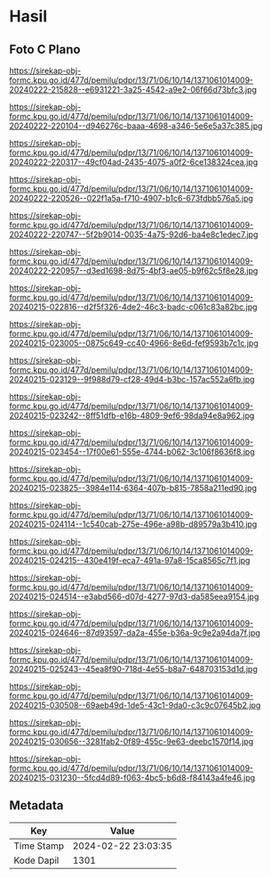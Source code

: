 # Hasil

## Foto C Plano

https://sirekap-obj-formc.kpu.go.id/477d/pemilu/pdpr/13/71/06/10/14/1371061014009-20240222-215828--e6931221-3a25-4542-a9e2-06f66d73bfc3.jpg

https://sirekap-obj-formc.kpu.go.id/477d/pemilu/pdpr/13/71/06/10/14/1371061014009-20240222-220104--d946276c-baaa-4698-a346-5e6e5a37c385.jpg

https://sirekap-obj-formc.kpu.go.id/477d/pemilu/pdpr/13/71/06/10/14/1371061014009-20240222-220317--49cf04ad-2435-4075-a0f2-6ce138324cea.jpg

https://sirekap-obj-formc.kpu.go.id/477d/pemilu/pdpr/13/71/06/10/14/1371061014009-20240222-220526--022f1a5a-f710-4907-b1c6-673fdbb576a5.jpg

https://sirekap-obj-formc.kpu.go.id/477d/pemilu/pdpr/13/71/06/10/14/1371061014009-20240222-220747--5f2b9014-0035-4a75-92d6-ba4e8c1edec7.jpg

https://sirekap-obj-formc.kpu.go.id/477d/pemilu/pdpr/13/71/06/10/14/1371061014009-20240222-220957--d3ed1698-8d75-4bf3-ae05-b9f62c5f8e28.jpg

https://sirekap-obj-formc.kpu.go.id/477d/pemilu/pdpr/13/71/06/10/14/1371061014009-20240215-022816--d2f5f326-4de2-46c3-badc-c061c83a82bc.jpg

https://sirekap-obj-formc.kpu.go.id/477d/pemilu/pdpr/13/71/06/10/14/1371061014009-20240215-023005--0875c649-cc40-4966-8e6d-fef9593b7c1c.jpg

https://sirekap-obj-formc.kpu.go.id/477d/pemilu/pdpr/13/71/06/10/14/1371061014009-20240215-023129--9f988d79-cf28-49d4-b3bc-157ac552a6fb.jpg

https://sirekap-obj-formc.kpu.go.id/477d/pemilu/pdpr/13/71/06/10/14/1371061014009-20240215-023242--8ff51dfb-e16b-4809-9ef6-98da94e8a962.jpg

https://sirekap-obj-formc.kpu.go.id/477d/pemilu/pdpr/13/71/06/10/14/1371061014009-20240215-023454--17f00e61-555e-4744-b062-3c106f8636f8.jpg

https://sirekap-obj-formc.kpu.go.id/477d/pemilu/pdpr/13/71/06/10/14/1371061014009-20240215-023825--3984e114-6364-407b-b815-7858a211ed90.jpg

https://sirekap-obj-formc.kpu.go.id/477d/pemilu/pdpr/13/71/06/10/14/1371061014009-20240215-024114--1c540cab-275e-496e-a98b-d89579a3b410.jpg

https://sirekap-obj-formc.kpu.go.id/477d/pemilu/pdpr/13/71/06/10/14/1371061014009-20240215-024215--430e419f-eca7-491a-97a8-15ca8565c7f1.jpg

https://sirekap-obj-formc.kpu.go.id/477d/pemilu/pdpr/13/71/06/10/14/1371061014009-20240215-024514--e3abd566-d07d-4277-97d3-da585eea9154.jpg

https://sirekap-obj-formc.kpu.go.id/477d/pemilu/pdpr/13/71/06/10/14/1371061014009-20240215-024646--87d93597-da2a-455e-b36a-9c9e2a94da7f.jpg

https://sirekap-obj-formc.kpu.go.id/477d/pemilu/pdpr/13/71/06/10/14/1371061014009-20240215-025243--45ea8f90-718d-4e55-b8a7-648703153d1d.jpg

https://sirekap-obj-formc.kpu.go.id/477d/pemilu/pdpr/13/71/06/10/14/1371061014009-20240215-030508--69aeb49d-1de5-43c1-9da0-c3c9c07645b2.jpg

https://sirekap-obj-formc.kpu.go.id/477d/pemilu/pdpr/13/71/06/10/14/1371061014009-20240215-030656--3281fab2-0f89-455c-9e63-deebc1570f14.jpg

https://sirekap-obj-formc.kpu.go.id/477d/pemilu/pdpr/13/71/06/10/14/1371061014009-20240215-031230--5fcd4d89-f063-4bc5-b6d8-f84143a4fe46.jpg


## Metadata

| Key        | Value               |
| ---------- | ------------------- |
| Time Stamp | 2024-02-22 23:03:35 |
| Kode Dapil | 1301                |



